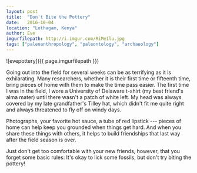 ```yaml
---
layout: post
title:  "Don't Bite the Pottery"
date:   2016-10-04
location: "Lothagam, Kenya"
author: Eve
imgurfilepath: http://i.imgur.com/RiMe1lu.jpg
tags: ["paleoanthropology", "paleontology", "archaeology"]
---
```


![evepottery]({{ page.imgurfilepath }})

Going out into the field for several weeks can be as terrifying as it is exhilarating. Many researchers, whether it is their first time or fifteenth time, bring pieces of home with them to make the time pass easier. The first time I was in the field, I wore a University of Delaware t-shirt (my best friend's alma mater) until there wasn't a patch of white left. My head was always covered by my late grandfather's Tilley hat, which didn't fit me quite right and always threatened to fly off on windy days. 

Photographs, your favorite hot sauce, a tube of red lipstick --- pieces of home can help keep you grounded when things get hard. And when you share these things with others, it helps to build friendships that last way after the field season is over. 

Just don't get too comfortable with your new friends, however, that you forget some basic rules: It's okay to lick some fossils, but don't try biting the pottery!  

